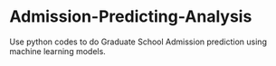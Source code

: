 # Admission-Predicting-Analysis
Use python codes to do Graduate School Admission prediction using machine learning models.
